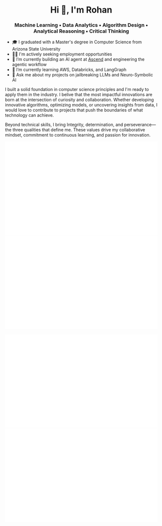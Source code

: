<h1 align="center">Hi 👋, I'm Rohan</h1>
<h3 align="center">Machine Learning • Data Analytics • Algorithm Design • Analytical Reasoning • Critical Thinking</h3>

- 🎓 I graduated with a Master's degree in Computer Science from Arizona State University
- 🧑‍💻 I'm actively seeking employment opportunities
- 🔭 I’m currently building an AI agent at [Ascend](https://www.myascend.ai) and engineering the agentic workflow
- 🌱 I’m currently learning AWS, Databricks, and LangGraph
- 💬 Ask me about my projects on jailbreaking LLMs and Neuro-Symbolic AI

I built a solid foundation in computer science principles and I'm ready to apply them in the industry. I belive that the most impactful innovations are born at the intersection of curiosity and collaboration. Whether developing innovative algorithms, optimizing models, or uncovering insights from data, I would love to contribute to projects that push the boundaries of what technology can achieve.  

Beyond technical skills, I bring Integrity, determination, and perseverance—the three qualities that define me. These values drive my collaborative mindset, commitment to continuous learning, and passion for innovation. 

![](https://raw.githubusercontent.com/Rohan-Sambidi/github-stats/master/generated/overview.svg#gh-dark-mode-only) ![](https://raw.githubusercontent.com/Rohan-Sambidi/github-stats/master/generated/languages.svg#gh-dark-mode-only)

![](https://raw.githubusercontent.com/Rohan-Sambidi/github-stats/master/generated/overview.svg#gh-light-mode-only) ![](https://raw.githubusercontent.com/Rohan-Sambidi/github-stats/master/generated/languages.svg#gh-light-mode-only)
